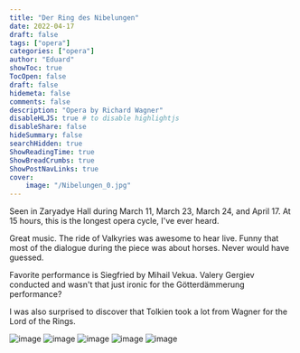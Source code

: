 ```yaml
---
title: "Der Ring des Nibelungen"
date: 2022-04-17
draft: false
tags: ["opera"]
categories: ["opera"]
author: "Eduard"
showToc: true
TocOpen: false
draft: false
hidemeta: false
comments: false
description: "Opera by Richard Wagner"
disableHLJS: true # to disable highlightjs
disableShare: false
hideSummary: false
searchHidden: true
ShowReadingTime: true
ShowBreadCrumbs: true
ShowPostNavLinks: true
cover:
    image: "/Nibelungen_0.jpg"
---
```


Seen in Zaryadye Hall during March 11, March 23, March 24, and April 17. At 15 hours, this is the longest opera cycle, I've ever heard. 

Great music. The ride of Valkyries was awesome to hear live. Funny that most of the dialogue during the piece was about horses. Never would have guessed.

Favorite performance is Siegfried by Mihail Vekua. Valery Gergiev conducted and wasn't that just ironic for the Götterdämmerung performance?

I was also surprised to discover that Tolkien took a lot from Wagner for the Lord of the Rings.

![image](/Nibelungen_0.jpg#center)
![image](/Nibelungen_1.jpg#center)
![image](/Nibelungen_2.jpg#center)
![image](/Nibelungen_3.jpg#center)
![image](/Nibelungen_4.jpg#center)